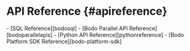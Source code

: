 API Reference {#apireference}
=============

<div class="grid cards" markdown>
- [SQL Reference][bodosql]
- [Bodo Parallel API Reference][bodoparallelapis]
- [Python API Reference][pythonreference]
- [Bodo Platform SDK Reference][bodo-platform-sdk]
</div>
